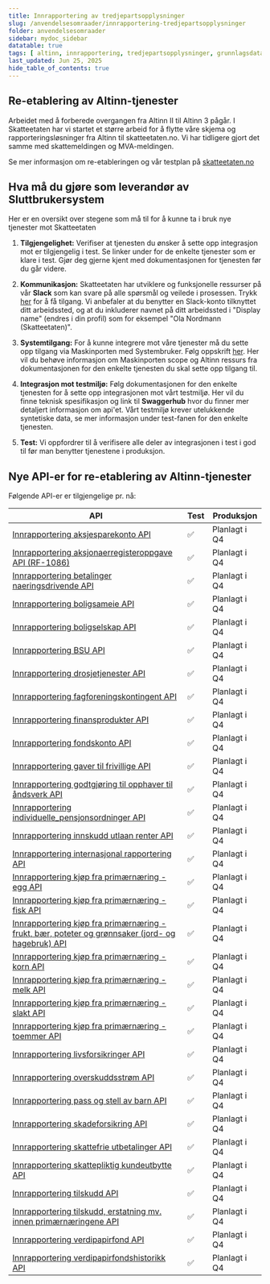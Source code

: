 ```yaml
---
title: Innrapportering av tredjepartsopplysninger
slug: /anvendelsesomraader/innrapportering-tredjepartsopplysninger
folder: anvendelsesomraader
sidebar: mydoc_sidebar
datatable: true
tags: [ altinn, innrapportering, tredjepartsopplysninger, grunnlagsdata ]
last_updated: Jun 25, 2025
hide_table_of_contents: true
---
```


## Re-etablering av Altinn-tjenester

Arbeidet med å forberede overgangen fra Altinn II til Altinn 3 pågår. I Skatteetaten har vi startet et større arbeid for
å flytte våre skjema og rapporteringsløsninger fra Altinn til skatteetaten.no. Vi har tidligere gjort det samme med
skattemeldingen og MVA-meldingen.

Se mer informasjon om re-etableringen og vår testplan
på [skatteetaten.no](https://www.skatteetaten.no/bedrift-og-organisasjon/reetableringaltinn/)

## Hva må du gjøre som leverandør av Sluttbrukersystem

Her er en oversikt over stegene som må til for å kunne ta i bruk nye tjenester mot Skatteetaten

1. **Tilgjengelighet:** Verifiser at tjenesten du ønsker å sette opp integrasjon mot er tilgjengelig i test. Se linker
   under for de enkelte tjenester som er klare i test.
   Gjør deg gjerne kjent med dokumentasjonen for tjenesten før du går videre.

2. **Kommunikasjon:** Skatteetaten har utviklere og funksjonelle ressurser på vår **Slack** som kan svare på alle
   spørsmål og veilede i prosessen.
   Trykk [her](https://join.slack.com/t/skatteetaten/shared_invite/zt-2yvnsfetg-yuDEBJkcuj5n8KSyZi9yBg) for å få
   tilgang.
   Vi anbefaler at du benytter en Slack-konto tilknyttet ditt arbeidssted, og at du inkluderer navnet på ditt
   arbeidssted i "Display name" (endres i din profil) som for eksempel "Ola Nordmann (Skatteetaten)".

3. **Systemtilgang:** For å kunne integrere mot våre tjenester må du sette opp tilgang via Maskinporten med
   Systembruker. Følg oppskrift [her](../om/systembruker.md).
   Her vil du behøve informasjon om Maskinporten scope og Altinn ressurs fra dokumentasjonen for den enkelte tjenesten
   du skal sette opp tilgang til.

4. **Integrasjon mot testmiljø:** Følg dokumentasjonen for den enkelte tjenesten for å sette opp integrasjonen mot vårt
   testmiljø. Her vil du finne teknisk spesifikasjon og link til **Swaggerhub** hvor du finner mer detaljert informasjon
   om api'et.
   Vårt testmiljø krever utelukkende syntetiske data, se mer informasjon under test-fanen for den enkelte tjenesten.

5. **Test:** Vi oppfordrer til å verifisere alle deler av integrasjonen i test i god til før man benytter tjenestene i
   produksjon.

## Nye API-er for re-etablering av Altinn-tjenester

Følgende API-er er tilgjengelige pr. nå:

| API                                                                                                                                     | Test                | Produksjon    |
|-----------------------------------------------------------------------------------------------------------------------------------------|---------------------|---------------|
| [Innrapportering aksjesparekonto API](../api/innrapportering-aksjesparekonto.md)                                                        | :white_check_mark:  | Planlagt i Q4 |
| [Innrapportering aksjonaerregisteroppgave API (RF-1086)](../api/innrapportering-aksjonaerregisteroppgave.md)                            | :white_check_mark:  | Planlagt i Q4 |
| [Innrapportering betalinger naeringsdrivende API](../api/innrapportering-betalingernaeringsdrivende.md)                                 | :white_check_mark:  | Planlagt i Q4 |
| [Innrapportering boligsameie API](../api/innrapportering-boligsameie.md)                                                                | :white_check_mark:  | Planlagt i Q4 |
| [Innrapportering boligselskap API](../api/innrapportering-boligselskap.md)                                                              | :white_check_mark:  | Planlagt i Q4 |
| [Innrapportering BSU API](../api/innrapportering-bsu.md)                                                                                | :white_check_mark:  | Planlagt i Q4 |
| [Innrapportering drosjetjenester API](../api/innrapportering-drosjetjenester.md)                                                        | :white_check_mark:  | Planlagt i Q4 |
| [Innrapportering fagforeningskontingent API](../api/innrapportering-fagforeningskontingent.md)                                          | :white_check_mark:  | Planlagt i Q4 |
| [Innrapportering finansprodukter API](../api/innrapportering-finansprodukter.md)                                                        | :white_check_mark:  | Planlagt i Q4 |
| [Innrapportering fondskonto API](../api/innrapportering-fondskonto.md)                                                                  | :white_check_mark:  | Planlagt i Q4 |
| [Innrapportering gaver til frivillige API](../api/innrapportering-gavertilfrivillige.md)                                                | :white_check_mark:  | Planlagt i Q4 |
| [Innrapportering godtgjøring til opphaver til åndsverk API](../api/innrapportering-aandsverk.md)                                        | :white_check_mark:  | Planlagt i Q4 |
| [Innrapportering individuelle_pensjonsordninger API](../api/innrapportering-individuellepensjonsordninger.md)                           | :white_check_mark:  | Planlagt i Q4 |
| [Innrapportering innskudd utlaan renter API](../api/innrapportering-innskuddutlaanrenter.md)                                            | :white_check_mark:  | Planlagt i Q4 |
| [Innrapportering internasjonal rapportering API](../api/innrapportering-internasjonalrapportering.md)                                   | :white_check_mark:  | Planlagt i Q4 |
| [Innrapportering kjøp fra primærnæring - egg API](../api/innrapportering-egg.md)                                                        | :white_check_mark:  | Planlagt i Q4 |
| [Innrapportering kjøp fra primærnæring - fisk API](../api/innrapportering-fisk.md)                                                      | :white_check_mark:  | Planlagt i Q4 |
| [Innrapportering kjøp fra primærnæring - frukt, bær, poteter og grønnsaker (jord- og hagebruk) API](../api/innrapportering-jordbruk.md) | :white_check_mark:  | Planlagt i Q4 |
| [Innrapportering kjøp fra primærnæring - korn API](../api/innrapportering-korn.md)                                                      | :white_check_mark:  | Planlagt i Q4 |
| [Innrapportering kjøp fra primærnæring - melk API](../api/innrapportering-melk.md)                                                      | :white_check_mark:  | Planlagt i Q4 |
| [Innrapportering kjøp fra primærnæring - slakt API](../api/innrapportering-slakt.md)                                                    | :white_check_mark:  | Planlagt i Q4 |
| [Innrapportering kjøp fra primærnæring - toemmer API](../api/innrapportering-toemmer.md)                                                | :white_check_mark:  | Planlagt i Q4 |
| [Innrapportering livsforsikringer API](../api/innrapportering-livsforsikring.md)                                                        | :white_check_mark:  | Planlagt i Q4 |
| [Innrapportering overskuddsstrøm API](../api/innrapportering-overskuddsstroem.md)                                                       | :white_check_mark:  | Planlagt i Q4 |
| [Innrapportering pass og stell av barn API](../api/innrapportering-passogstell.md)                                                      | :white_check_mark:  | Planlagt i Q4 |
| [Innrapportering skadeforsikring API](../api/innrapportering-skadeforsikring.md)                                                        | :white_check_mark:  | Planlagt i Q4 |
| [Innrapportering skattefrie utbetalinger API](../api/innrapportering-skattefrieutbetalinger.md)                                         | :white_check_mark:  | Planlagt i Q4 |
| [Innrapportering skattepliktig kundeutbytte API](../api/innrapportering-skattepliktigkundeutbytte.md)                                   | :white_check_mark:  | Planlagt i Q4 |
| [Innrapportering tilskudd API](../api/innrapportering-tilskudd.md)                                                                      | :white_check_mark:  | Planlagt i Q4 |
| [Innrapportering tilskudd, erstatning mv. innen primærnæringene API](../api/innrapportering-tilskudd-prim.md)                           | :white_check_mark:  | Planlagt i Q4 |
| [Innrapportering verdipapirfond API](../api/innrapportering-verdipapirfond.md)                                                          | :white_check_mark:  | Planlagt i Q4 |
| [Innrapportering verdipapirfondshistorikk API](../api/innrapportering-verdipapirfondshistorikk.md)                                      | :white_check_mark:  | Planlagt i Q4 |


